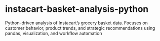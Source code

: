# instacart-basket-analysis-python
Python-driven analysis of Instacart’s grocery basket data. Focuses on customer behavior, product trends, and strategic recommendations using pandas, visualization, and workflow automation

